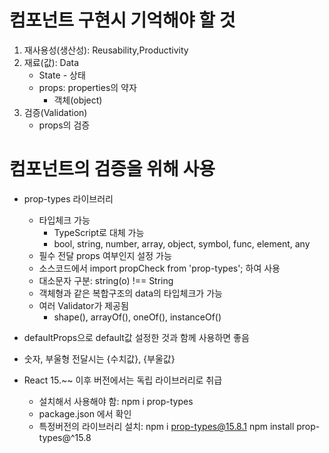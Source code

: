 # 컴포넌트 구현시 기억해야 할 것
1. 재사용성(생산성): Reusability,Productivity
2. 재료(값): Data
   - State - 상태
   - props: properties의 약자
     - 객체(object) 
3. 검증(Validation)
   - props의 검증
  
# 컴포넌트의 검증을 위해 사용
- prop-types 라이브러리
  - 타입체크 가능
    - TypeScript로 대체 가능
    - bool, string, number, array, object, symbol, func, element, any
  - 필수 전달 props 여부인지 설정 가능
  - 소스코드에서 import propCheck from 'prop-types'; 하여 사용
  - 대소문자 구분: string(o) !== String
  - 객체형과 같은 복합구조의 data의 타입체크가 가능
  - 여러 Validator가 제공됨
    - shape(), arrayOf(), oneOf(), instanceOf()
- defaultProps으로 default값 설정한 것과 함께 사용하면 좋음
- 숫자, 부울형 전달시는 {수치값}, {부울값}

- React 15.~~ 이후 버전에서는 독립 라이브러리로 취급
  - 설치해서 사용해야 함: npm i prop-types
  - package.json 에서 확인
  - 특정버전의 라이브러리 설치: npm i prop-types@15.8.1
          npm install prop-types@^15.8